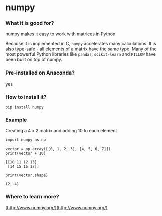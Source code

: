 
# numpy

### What it is good for?

numpy makes it easy to work with matrices in Python.

Because it is implemented in C, `numpy` accelerates many calculations. It is also type-safe - all elements of a matrix have the same type. Many of the most powerful Python libraries like `pandas`, `scikit-learn` and `PILLOW` have been built on top of numpy.

### Pre-installed on Anaconda?

yes

### How to install it?

    pip install numpy

### Example

Creating a 4 x 2 matrix and adding 10 to each element

	import numpy as np

	vector = np.array([[0, 1, 2, 3], [4, 5, 6, 7]])
	print(vector + 10)

    [[10 11 12 13]
     [14 15 16 17]]

	print(vector.shape)

    (2, 4)

### Where to learn more?

[http://www.numpy.org/](http://www.numpy.org/)


